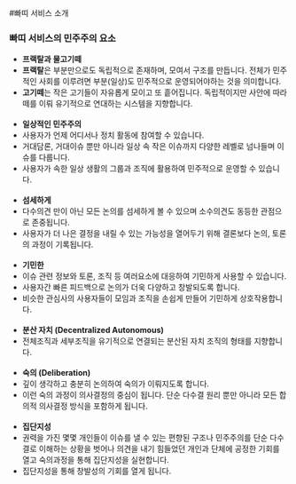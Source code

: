 #빠띠 서비스 소개 

### 빠띠 서비스의 민주주의 요소 

* **프랙탈과 물고기떼**
 * **프랙탈**은 부분만으로도 독립적으로 존재하며, 모여서 구조를 만듭니다. 전체가 민주적인 사회를 이루려면 부분(일상)도 민주적으로 운영되어야하는 것을 의미합니다.
 * **고기떼**는 작은 고기들이 자유롭게 모이고 또 흩어집니다. 독립적이지만 사안에 따라 떼를 이뤄 유기적으로 연대하는 시스템을 지향합니다.
 <br/><br/>
* **일상적인 민주주의**
 * 사용자가 언제 어디서나 정치 활동에 참여할 수 있습니다.
 * 거대담론, 거대이슈 뿐만 아니라 일상 속 작은 이슈까지 다양한 레벨로 넘나들며 이슈를 다룹니다.
 * 사용자가 속한 일상 생활의 그룹과 조직에 활용하여 민주적으로 운영할 수 있습니다.
 <br/><br/>
* **섬세하게**
 * 다수의견 만이 아닌 모든 논의를 섬세하게 볼 수 있으며 소수의견도 동등한 관점으로 존중됩니다.
 * 사용자가 더 나은 결정을 내릴 수 있는 가능성을 열어두기 위해 결론보다 논의, 토론의 과정이 기록됩니다.
 <br/><br/>
* **기민한**
 * 이슈 관련 정보와 토론, 조직 등 여러요소에 대응하여 기민하게 사용할 수 있습니다.
 * 사용자간 빠른 피드백으로 논의가 더욱 다양하고 창발되도록 합니다.
 * 비슷한 관심사의 사용자들이 모임과 조직을 손쉽게 만들어 기민하게 상호작용합니다.
 <br/><br/>
* **분산 자치 (Decentralized Autonomous)**
 * 전체조직과 세부조직을 유기적으로 연결되는 분산된 자치 조직의 형태를 지향합니다.
 <br/><br/>
* **숙의 (Deliberation)**
 * 깊이 생각하고 충분히 논의하여 숙의가 이뤄지도록 합니다.
 * 이런 숙의 과정이 의사결정의 중심이 됩니다. 단순 다수결 원리 뿐만 아니라 모든 합의적 의사결정 방식을 포함하게 됩니다. 
 <br/><br/>
* **집단지성**
 * 권력을 가진 몇몇 개인들이 이슈를 낼 수 있는 편향된 구조나 민주주의를 단순 다수결로 이해하는 상황을 벗어나 의견을 내기 힘들었던 개인과 단체에 공정한 기회를 열고 숙의과정을 통해 집단지성을 실현합니다.
 * 집단지성을 통해 창발성의 기회를 열게 됩니다.
